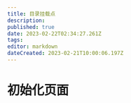 ```yaml
---
title: 目录挂载点
description: 
published: true
date: 2023-02-22T02:34:27.261Z
tags: 
editor: markdown
dateCreated: 2023-02-21T10:00:06.197Z
---
```


# 初始化页面
